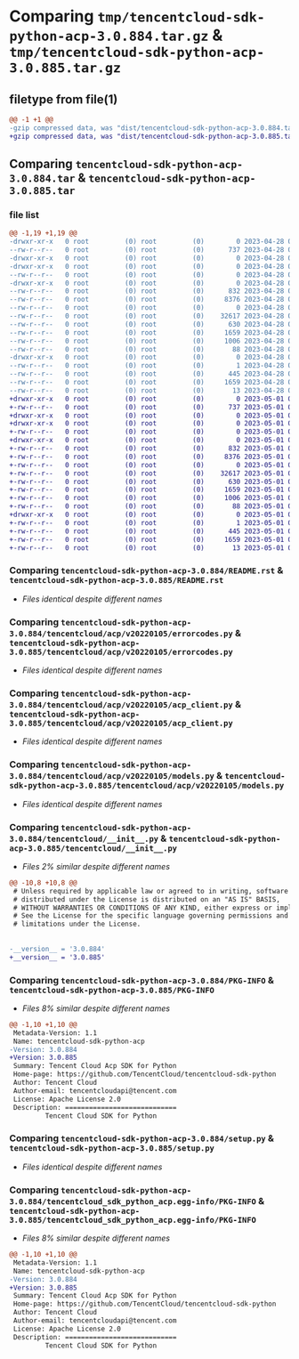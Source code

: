 # Comparing `tmp/tencentcloud-sdk-python-acp-3.0.884.tar.gz` & `tmp/tencentcloud-sdk-python-acp-3.0.885.tar.gz`

## filetype from file(1)

```diff
@@ -1 +1 @@
-gzip compressed data, was "dist/tencentcloud-sdk-python-acp-3.0.884.tar", last modified: Fri Apr 28 01:54:56 2023, max compression
+gzip compressed data, was "dist/tencentcloud-sdk-python-acp-3.0.885.tar", last modified: Mon May  1 00:19:51 2023, max compression
```

## Comparing `tencentcloud-sdk-python-acp-3.0.884.tar` & `tencentcloud-sdk-python-acp-3.0.885.tar`

### file list

```diff
@@ -1,19 +1,19 @@
-drwxr-xr-x   0 root         (0) root         (0)        0 2023-04-28 01:54:56.000000 tencentcloud-sdk-python-acp-3.0.884/
--rw-r--r--   0 root         (0) root         (0)      737 2023-04-28 01:54:56.000000 tencentcloud-sdk-python-acp-3.0.884/README.rst
-drwxr-xr-x   0 root         (0) root         (0)        0 2023-04-28 01:54:56.000000 tencentcloud-sdk-python-acp-3.0.884/tencentcloud/
-drwxr-xr-x   0 root         (0) root         (0)        0 2023-04-28 01:54:56.000000 tencentcloud-sdk-python-acp-3.0.884/tencentcloud/acp/
--rw-r--r--   0 root         (0) root         (0)        0 2023-04-28 01:54:56.000000 tencentcloud-sdk-python-acp-3.0.884/tencentcloud/acp/__init__.py
-drwxr-xr-x   0 root         (0) root         (0)        0 2023-04-28 01:54:56.000000 tencentcloud-sdk-python-acp-3.0.884/tencentcloud/acp/v20220105/
--rw-r--r--   0 root         (0) root         (0)      832 2023-04-28 01:54:56.000000 tencentcloud-sdk-python-acp-3.0.884/tencentcloud/acp/v20220105/errorcodes.py
--rw-r--r--   0 root         (0) root         (0)     8376 2023-04-28 01:54:56.000000 tencentcloud-sdk-python-acp-3.0.884/tencentcloud/acp/v20220105/acp_client.py
--rw-r--r--   0 root         (0) root         (0)        0 2023-04-28 01:54:56.000000 tencentcloud-sdk-python-acp-3.0.884/tencentcloud/acp/v20220105/__init__.py
--rw-r--r--   0 root         (0) root         (0)    32617 2023-04-28 01:54:56.000000 tencentcloud-sdk-python-acp-3.0.884/tencentcloud/acp/v20220105/models.py
--rw-r--r--   0 root         (0) root         (0)      630 2023-04-28 01:54:56.000000 tencentcloud-sdk-python-acp-3.0.884/tencentcloud/__init__.py
--rw-r--r--   0 root         (0) root         (0)     1659 2023-04-28 01:54:56.000000 tencentcloud-sdk-python-acp-3.0.884/PKG-INFO
--rw-r--r--   0 root         (0) root         (0)     1006 2023-04-28 01:54:56.000000 tencentcloud-sdk-python-acp-3.0.884/setup.py
--rw-r--r--   0 root         (0) root         (0)       88 2023-04-28 01:54:56.000000 tencentcloud-sdk-python-acp-3.0.884/setup.cfg
-drwxr-xr-x   0 root         (0) root         (0)        0 2023-04-28 01:54:56.000000 tencentcloud-sdk-python-acp-3.0.884/tencentcloud_sdk_python_acp.egg-info/
--rw-r--r--   0 root         (0) root         (0)        1 2023-04-28 01:54:56.000000 tencentcloud-sdk-python-acp-3.0.884/tencentcloud_sdk_python_acp.egg-info/dependency_links.txt
--rw-r--r--   0 root         (0) root         (0)      445 2023-04-28 01:54:56.000000 tencentcloud-sdk-python-acp-3.0.884/tencentcloud_sdk_python_acp.egg-info/SOURCES.txt
--rw-r--r--   0 root         (0) root         (0)     1659 2023-04-28 01:54:56.000000 tencentcloud-sdk-python-acp-3.0.884/tencentcloud_sdk_python_acp.egg-info/PKG-INFO
--rw-r--r--   0 root         (0) root         (0)       13 2023-04-28 01:54:56.000000 tencentcloud-sdk-python-acp-3.0.884/tencentcloud_sdk_python_acp.egg-info/top_level.txt
+drwxr-xr-x   0 root         (0) root         (0)        0 2023-05-01 00:19:51.000000 tencentcloud-sdk-python-acp-3.0.885/
+-rw-r--r--   0 root         (0) root         (0)      737 2023-05-01 00:19:51.000000 tencentcloud-sdk-python-acp-3.0.885/README.rst
+drwxr-xr-x   0 root         (0) root         (0)        0 2023-05-01 00:19:51.000000 tencentcloud-sdk-python-acp-3.0.885/tencentcloud/
+drwxr-xr-x   0 root         (0) root         (0)        0 2023-05-01 00:19:51.000000 tencentcloud-sdk-python-acp-3.0.885/tencentcloud/acp/
+-rw-r--r--   0 root         (0) root         (0)        0 2023-05-01 00:19:51.000000 tencentcloud-sdk-python-acp-3.0.885/tencentcloud/acp/__init__.py
+drwxr-xr-x   0 root         (0) root         (0)        0 2023-05-01 00:19:51.000000 tencentcloud-sdk-python-acp-3.0.885/tencentcloud/acp/v20220105/
+-rw-r--r--   0 root         (0) root         (0)      832 2023-05-01 00:19:51.000000 tencentcloud-sdk-python-acp-3.0.885/tencentcloud/acp/v20220105/errorcodes.py
+-rw-r--r--   0 root         (0) root         (0)     8376 2023-05-01 00:19:51.000000 tencentcloud-sdk-python-acp-3.0.885/tencentcloud/acp/v20220105/acp_client.py
+-rw-r--r--   0 root         (0) root         (0)        0 2023-05-01 00:19:51.000000 tencentcloud-sdk-python-acp-3.0.885/tencentcloud/acp/v20220105/__init__.py
+-rw-r--r--   0 root         (0) root         (0)    32617 2023-05-01 00:19:51.000000 tencentcloud-sdk-python-acp-3.0.885/tencentcloud/acp/v20220105/models.py
+-rw-r--r--   0 root         (0) root         (0)      630 2023-05-01 00:19:51.000000 tencentcloud-sdk-python-acp-3.0.885/tencentcloud/__init__.py
+-rw-r--r--   0 root         (0) root         (0)     1659 2023-05-01 00:19:51.000000 tencentcloud-sdk-python-acp-3.0.885/PKG-INFO
+-rw-r--r--   0 root         (0) root         (0)     1006 2023-05-01 00:19:51.000000 tencentcloud-sdk-python-acp-3.0.885/setup.py
+-rw-r--r--   0 root         (0) root         (0)       88 2023-05-01 00:19:51.000000 tencentcloud-sdk-python-acp-3.0.885/setup.cfg
+drwxr-xr-x   0 root         (0) root         (0)        0 2023-05-01 00:19:51.000000 tencentcloud-sdk-python-acp-3.0.885/tencentcloud_sdk_python_acp.egg-info/
+-rw-r--r--   0 root         (0) root         (0)        1 2023-05-01 00:19:51.000000 tencentcloud-sdk-python-acp-3.0.885/tencentcloud_sdk_python_acp.egg-info/dependency_links.txt
+-rw-r--r--   0 root         (0) root         (0)      445 2023-05-01 00:19:51.000000 tencentcloud-sdk-python-acp-3.0.885/tencentcloud_sdk_python_acp.egg-info/SOURCES.txt
+-rw-r--r--   0 root         (0) root         (0)     1659 2023-05-01 00:19:51.000000 tencentcloud-sdk-python-acp-3.0.885/tencentcloud_sdk_python_acp.egg-info/PKG-INFO
+-rw-r--r--   0 root         (0) root         (0)       13 2023-05-01 00:19:51.000000 tencentcloud-sdk-python-acp-3.0.885/tencentcloud_sdk_python_acp.egg-info/top_level.txt
```

### Comparing `tencentcloud-sdk-python-acp-3.0.884/README.rst` & `tencentcloud-sdk-python-acp-3.0.885/README.rst`

 * *Files identical despite different names*

### Comparing `tencentcloud-sdk-python-acp-3.0.884/tencentcloud/acp/v20220105/errorcodes.py` & `tencentcloud-sdk-python-acp-3.0.885/tencentcloud/acp/v20220105/errorcodes.py`

 * *Files identical despite different names*

### Comparing `tencentcloud-sdk-python-acp-3.0.884/tencentcloud/acp/v20220105/acp_client.py` & `tencentcloud-sdk-python-acp-3.0.885/tencentcloud/acp/v20220105/acp_client.py`

 * *Files identical despite different names*

### Comparing `tencentcloud-sdk-python-acp-3.0.884/tencentcloud/acp/v20220105/models.py` & `tencentcloud-sdk-python-acp-3.0.885/tencentcloud/acp/v20220105/models.py`

 * *Files identical despite different names*

### Comparing `tencentcloud-sdk-python-acp-3.0.884/tencentcloud/__init__.py` & `tencentcloud-sdk-python-acp-3.0.885/tencentcloud/__init__.py`

 * *Files 2% similar despite different names*

```diff
@@ -10,8 +10,8 @@
 # Unless required by applicable law or agreed to in writing, software
 # distributed under the License is distributed on an "AS IS" BASIS,
 # WITHOUT WARRANTIES OR CONDITIONS OF ANY KIND, either express or implied.
 # See the License for the specific language governing permissions and
 # limitations under the License.
 
 
-__version__ = '3.0.884'
+__version__ = '3.0.885'
```

### Comparing `tencentcloud-sdk-python-acp-3.0.884/PKG-INFO` & `tencentcloud-sdk-python-acp-3.0.885/PKG-INFO`

 * *Files 8% similar despite different names*

```diff
@@ -1,10 +1,10 @@
 Metadata-Version: 1.1
 Name: tencentcloud-sdk-python-acp
-Version: 3.0.884
+Version: 3.0.885
 Summary: Tencent Cloud Acp SDK for Python
 Home-page: https://github.com/TencentCloud/tencentcloud-sdk-python
 Author: Tencent Cloud
 Author-email: tencentcloudapi@tencent.com
 License: Apache License 2.0
 Description: ============================
         Tencent Cloud SDK for Python
```

### Comparing `tencentcloud-sdk-python-acp-3.0.884/setup.py` & `tencentcloud-sdk-python-acp-3.0.885/setup.py`

 * *Files identical despite different names*

### Comparing `tencentcloud-sdk-python-acp-3.0.884/tencentcloud_sdk_python_acp.egg-info/PKG-INFO` & `tencentcloud-sdk-python-acp-3.0.885/tencentcloud_sdk_python_acp.egg-info/PKG-INFO`

 * *Files 8% similar despite different names*

```diff
@@ -1,10 +1,10 @@
 Metadata-Version: 1.1
 Name: tencentcloud-sdk-python-acp
-Version: 3.0.884
+Version: 3.0.885
 Summary: Tencent Cloud Acp SDK for Python
 Home-page: https://github.com/TencentCloud/tencentcloud-sdk-python
 Author: Tencent Cloud
 Author-email: tencentcloudapi@tencent.com
 License: Apache License 2.0
 Description: ============================
         Tencent Cloud SDK for Python
```

